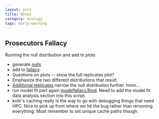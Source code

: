 ```yaml
---
layout: post
title: Notes
category: ecology
tags: early-warning
---
```



## Prosecutors Fallacy 

Running the null distribution and add to plots

- generate [nulls](https://github.com/cboettig/earlywarning/blob/35ea8b6d9aee76ed2814c32bb4d5b4ec861af0eb/inst/examples/nullfallacy.md)
- add to [fallacy](https://github.com/cboettig/earlywarning/blob/90696473b0d98a506e337cbd80a85cec5be51736/inst/examples/fallacy.md)
- Questions on plots -- show the full replicates plot?
- Emphasize the two different distributions that result.
- [Additional replicates](https://github.com/cboettig/earlywarning/blob/35ea8b6d9aee76ed2814c32bb4d5b4ec861af0eb/inst/examples/nullfallacy.md) narrow the null distribution further. hmm...
- run model fit part again [modelfallacy.Rmd](https://github.com/cboettig/earlywarning/blob/prosecutor/inst/examples/modelfallacy.md). Need to add the model fit data analysis section into this script.  
- knitr's caching really is the way to go with debugging things that need HPC.  Nice to pick up from where we hit the bug rather than rerunning everything. Must remember to set unique cache paths though. 
